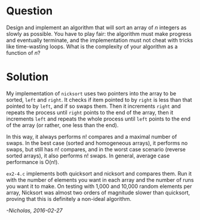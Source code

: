 # Question

Design and implement an algorithm that will sort an array of _n_ integers as
slowly as possible. You have to play fair: the algorithm must make progress
and eventually terminate, and the implementation must not cheat with tricks
like time-wasting loops. What is the complexity of your algorithm as a function
of _n_?

# Solution

My implementation of `nicksort` uses two pointers into the array to be sorted,
`left` and `right`. It checks if item pointed to by `right` is less than that
pointed to by `left`, and if so swaps them. Then it increments `right` and
repeats the process until `right` points to the end of the array, then it
increments `left` and repeats the whole process until `left` points to the end
of the array (or rather, one less than the end).

In this way, it always performs n! compares and a maximal number of swaps. In
the best case (sorted and homogeneous arrays), it performs no swaps, but still
has n! compares, and in the worst case scenario (reverse sorted arrays), it
also performs n! swaps. In general, average case performance is O(n!).

`ex2-4.c` implements both quicksort and nicksort and compares them. Run it
with the number of elements you want in each array and the number of runs you
want it to make. On testing with 1,000 and 10,000 random elements per array,
Nicksort was almost two orders of magnitude slower than quicksort, proving
that this is definitely a non-ideal algorithm.

_-Nicholas, 2016-02-27_

